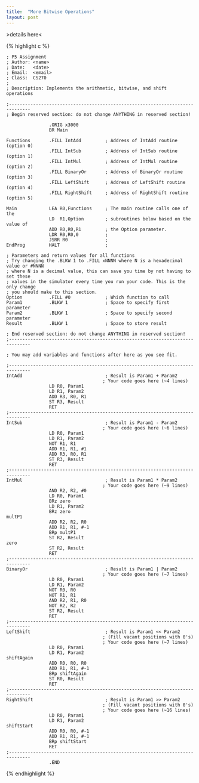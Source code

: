```yaml
---
title:  "More Bitwise Operations"
layout: post
---
```

\>details here<

{% highlight c %}

    ; P5 Assignment
    ; Author: <name>
    ; Date:   <date>
    ; Email:  <email>
    ; Class:  CS270
    ;
    ; Description: Implements the arithmetic, bitwise, and shift operations

    ;------------------------------------------------------------------------------
    ; Begin reserved section: do not change ANYTHING in reserved section!

                    .ORIG x3000
                    BR Main

    Functions       .FILL IntAdd         ; Address of IntAdd routine     (option 0)
                    .FILL IntSub         ; Address of IntSub routine     (option 1)
                    .FILL IntMul         ; Address of IntMul routine     (option 2)
                    .FILL BinaryOr       ; Address of BinaryOr routine   (option 3)
                    .FILL LeftShift      ; Address of LeftShift routine  (option 4)
                    .FILL RightShift     ; Address of RightShift routine (option 5)

    Main            LEA R0,Functions     ; The main routine calls one of the 
                    LD  R1,Option        ; subroutines below based on the value of
                    ADD R0,R0,R1         ; the Option parameter.
                    LDR R0,R0,0          ;
                    JSRR R0              ;
    EndProg         HALT                 ;

    ; Parameters and return values for all functions
    ; Try changing the .BLKW 1 to .FILL xNNNN where N is a hexadecimal value or #NNNN
    ; where N is a decimal value, this can save you time by not having to set these 
    ; values in the simulator every time you run your code. This is the only change 
    ; you should make to this section.
    Option          .FILL #0             ; Which function to call
    Param1          .BLKW 1              ; Space to specify first parameter
    Param2          .BLKW 1              ; Space to specify second parameter
    Result          .BLKW 1              ; Space to store result

    ; End reserved section: do not change ANYTHING in reserved section!
    ;------------------------------------------------------------------------------

    ; You may add variables and functions after here as you see fit.

    ;------------------------------------------------------------------------------
    IntAdd                               ; Result is Param1 + Param2
                                        ; Your code goes here (~4 lines)
                    LD R0, Param1
                    LD R1, Param2
                    ADD R3, R0, R1
                    ST R3, Result
                    RET
    ;------------------------------------------------------------------------------
    IntSub                               ; Result is Param1 - Param2
                                        ; Your code goes here (~6 lines)
                    LD R0, Param1
                    LD R1, Param2
                    NOT R1, R1
                    ADD R1, R1, #1
                    ADD R3, R0, R1
                    ST R3, Result
                    RET
    ;------------------------------------------------------------------------------
    IntMul                               ; Result is Param1 * Param2
                                        ; Your code goes here (~9 lines)
                    AND R2, R2, #0
                    LD R0, Param1
                    BRz zero
                    LD R1, Param2
                    BRz zero
    multP1
                    ADD R2, R2, R0
                    ADD R1, R1, #-1
                    BRp multP1
                    ST R2, Result
    zero
                    ST R2, Result
                    RET
    ;------------------------------------------------------------------------------
    BinaryOr                             ; Result is Param1 | Param2
                                        ; Your code goes here (~7 lines)
                    LD R0, Param1
                    LD R1, Param2
                    NOT R0, R0
                    NOT R1, R1
                    AND R2, R1, R0
                    NOT R2, R2
                    ST R2, Result
                    RET
    ;------------------------------------------------------------------------------
    LeftShift                            ; Result is Param1 << Param2
                                        ; (Fill vacant positions with 0's)
                                        ; Your code goes here (~7 lines)
                    LD R0, Param1
                    LD R1, Param2
    shiftAgain
                    ADD R0, R0, R0
                    ADD R1, R1, #-1
                    BRp shiftAgain
                    ST R0, Result
                    RET
    ;------------------------------------------------------------------------------
    RightShift                           ; Result is Param1 >> Param2
                                        ; (Fill vacant positions with 0's)
                                        ; Your code goes here (~16 lines)
                    LD R0, Param1
                    LD R1, Param2
    shiftStart
                    ADD R0, R0, #-1
                    ADD R1, R1, #-1
                    BRp shiftStart
                    RET
    ;------------------------------------------------------------------------------
                    .END

{% endhighlight %}